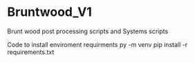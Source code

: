 # Bruntwood_V1
Brunt wood post processing scripts and Systems scripts

Code to install enviroment requirments 
py -m venv
pip install -r requirements.txt
